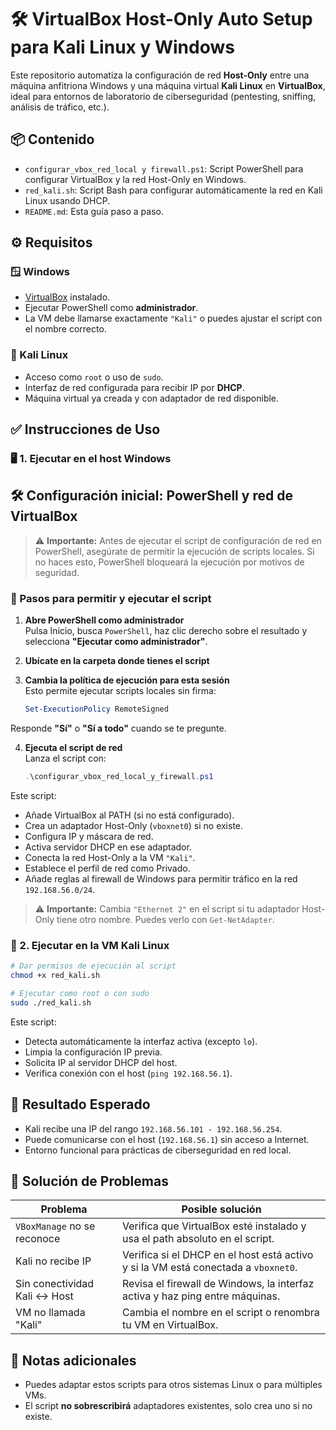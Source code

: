# 🛠️ VirtualBox Host-Only Auto Setup para Kali Linux y Windows

Este repositorio automatiza la configuración de red **Host-Only** entre una máquina anfitriona Windows y una máquina virtual **Kali Linux** en **VirtualBox**, ideal para entornos de laboratorio de ciberseguridad (pentesting, sniffing, análisis de tráfico, etc.).



## 📦 Contenido

- `configurar_vbox_red_local y firewall.ps1`: Script PowerShell para configurar VirtualBox y la red Host-Only en Windows.
- `red_kali.sh`: Script Bash para configurar automáticamente la red en Kali Linux usando DHCP.
- `README.md`: Esta guía paso a paso.



## ⚙️ Requisitos

### 🪟 Windows

- [VirtualBox](https://www.virtualbox.org/) instalado.
- Ejecutar PowerShell como **administrador**.
- La VM debe llamarse exactamente `"Kali"` o puedes ajustar el script con el nombre correcto.

### 🐧 Kali Linux

- Acceso como `root` o uso de `sudo`.
- Interfaz de red configurada para recibir IP por **DHCP**.
- Máquina virtual ya creada y con adaptador de red disponible.



## ✅ Instrucciones de Uso

### 🖥️ 1. Ejecutar en el host Windows

## 🛠️ Configuración inicial: PowerShell y red de VirtualBox

> ⚠️ **Importante:** Antes de ejecutar el script de configuración de red en PowerShell, asegúrate de permitir la ejecución de scripts locales. Si no haces esto, PowerShell bloqueará la ejecución por motivos de seguridad.

### 📌 Pasos para permitir y ejecutar el script

1. **Abre PowerShell como administrador**  
   Pulsa Inicio, busca `PowerShell`, haz clic derecho sobre el resultado y selecciona **"Ejecutar como administrador"**.

2. **Ubícate en la carpeta donde tienes el script**

3. **Cambia la política de ejecución para esta sesión**  
   Esto permite ejecutar scripts locales sin firma:

   ```powershell
   Set-ExecutionPolicy RemoteSigned
Responde **"Sí"** o **"Sí a todo"** cuando se te pregunte.

4. **Ejecuta el script de red**  
   Lanza el script con:

   ```powershell
   .\configurar_vbox_red_local_y_firewall.ps1

Este script:

- Añade VirtualBox al PATH (si no está configurado).
- Crea un adaptador Host-Only (`vboxnet0`) si no existe.
- Configura IP y máscara de red.
- Activa servidor DHCP en ese adaptador.
- Conecta la red Host-Only a la VM `"Kali"`.
- Establece el perfil de red como Privado.
- Añade reglas al firewall de Windows para permitir tráfico en la red `192.168.56.0/24`.

> ⚠️ **Importante:** Cambia `"Ethernet 2"` en el script si tu adaptador Host-Only tiene otro nombre. Puedes verlo con `Get-NetAdapter`.



### 🐧 2. Ejecutar en la VM Kali Linux

```bash
# Dar permisos de ejecución al script
chmod +x red_kali.sh

# Ejecutar como root o con sudo
sudo ./red_kali.sh
```

Este script:

- Detecta automáticamente la interfaz activa (excepto `lo`).
- Limpia la configuración IP previa.
- Solicita IP al servidor DHCP del host.
- Verifica conexión con el host (`ping 192.168.56.1`).



## 🎯 Resultado Esperado

- Kali recibe una IP del rango `192.168.56.101 - 192.168.56.254`.
- Puede comunicarse con el host (`192.168.56.1`) sin acceso a Internet.
- Entorno funcional para prácticas de ciberseguridad en red local.



## 🧰 Solución de Problemas

| Problema                                 | Posible solución |
|------------------------------------------|------------------|
| `VBoxManage` no se reconoce              | Verifica que VirtualBox esté instalado y usa el path absoluto en el script. |
| Kali no recibe IP                       | Verifica si el DHCP en el host está activo y si la VM está conectada a `vboxnet0`. |
| Sin conectividad Kali ↔ Host            | Revisa el firewall de Windows, la interfaz activa y haz ping entre máquinas. |
| VM no llamada "Kali"                    | Cambia el nombre en el script o renombra tu VM en VirtualBox. |



## 📎 Notas adicionales

- Puedes adaptar estos scripts para otros sistemas Linux o para múltiples VMs.
- El script **no sobrescribirá** adaptadores existentes, solo crea uno si no existe.
